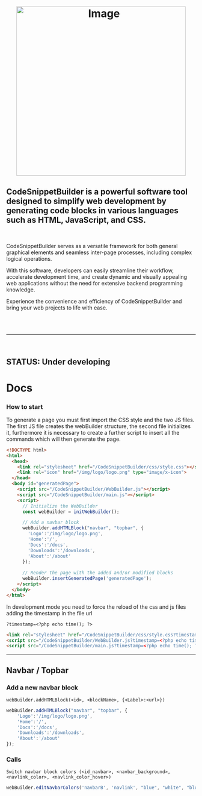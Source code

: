 # <p align="center"><img src="https://github.com/Mc0Shell/CodeSnippetBuilder/assets/55066055/8297b366-7714-4b47-ad62-ab3b44214d7b" alt="Image" width="450" height="450"></p>

<p align="center">
  <h2><b>CodeSnippetBuilder is a powerful software tool designed to simplify web development by generating code blocks in various languages such as HTML, JavaScript, and CSS.</b>
  </h2>
</p>
<br>


CodeSnippetBuilder serves as a versatile framework for both general graphical elements and seamless inter-page processes, including complex logical operations.

With this software, developers can easily streamline their workflow, accelerate development time, and create dynamic and visually appealing web applications without the need for extensive backend programming knowledge. 

Experience the convenience and efficiency of CodeSnippetBuilder and bring your web projects to life with ease.

<br><br><hr><br>
## STATUS: Under developing

# Docs
<b> <h3>How to start </h3></b>
To generate a page you must first import the CSS style and the two JS files.<br>
The first JS file creates the webBuilder structure, the second file initializes it, furthermore it is necessary to create a further script to insert all the commands which will then generate the page.

```html
<!DOCTYPE html>
<html>
  <head>
    <link rel="stylesheet" href="/CodeSnippetBuilder/css/style.css"></style>
    <link rel="icon" href="/img/logo/logo.png" type="image/x-icon">
  </head>
  <body id="generatedPage">   
    <script src="/CodeSnippetBuilder/WebBuilder.js"></script>
    <script src="/CodeSnippetBuilder/main.js"></script>
    <script>
      // Initialize the WebBuilder
      const webBuilder = initWebBuilder();

      // Add a navbar block
      webBuilder.addHTMLBlock("navbar", "topbar", {
        'Logo':'/img/logo/logo.png', 
        'Home':'/', 
        'Docs':'/docs',
        'Downloads':'/downloads',
        'About':'/about'
      });
           
      // Render the page with the added and/or modified blocks
      webBuilder.insertGeneratedPage('generatedPage');
    </script>
  </body>
</html>
```

In development mode you need to force the reload of the css and js files adding the timestamp in the file url

    ?timestamp=<?php echo time(); ?>

```html
<link rel="stylesheet" href="/CodeSnippetBuilder/css/style.css?timestamp=<?php echo time(); ?>"></style>
<script src="/CodeSnippetBuilder/WebBuilder.js?timestamp=<?php echo time(); ?>"></script>
<script src="/CodeSnippetBuilder/main.js?timestamp=<?php echo time(); ?>"></script>
```
    
<hr>

<h2> Navbar / Topbar </h2>

<h3> Add a new navbar block </h3>

```
webBuilder.addHTMLBlock(<id>, <blockName>, {<Label>:<url>})
```

```javascript
webBuilder.addHTMLBlock("navbar", "topbar", {
    'Logo':'/img/logo/logo.png', 
    'Home':'/', 
    'Docs':'/docs',
    'Downloads':'/downloads',
    'About':'/about'
});
```
<h3>Calls</h3>

```
Switch navbar block colors (<id_navbar>, <navbar_background>, <navlink_color>, <navlink_color_hover>)
```

```javascript
webBuilder.editNavbarColors('navbarB', 'navlink', "blue", "white", "blue");
```
